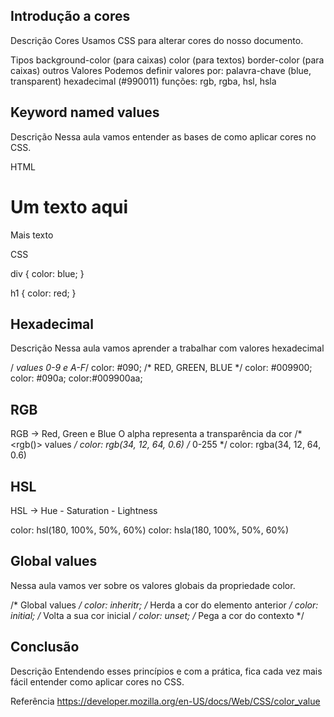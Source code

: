 ## Introdução a cores

Descrição
Cores
Usamos CSS para alterar cores do nosso documento.

Tipos
background-color (para caixas)
color (para textos)
border-color (para caixas)
outros
Valores
Podemos definir valores por:
palavra-chave (blue, transparent)
hexadecimal (#990011)
funções: rgb, rgba, hsl, hsla



## Keyword named values

Descrição
Nessa aula vamos entender as bases de como aplicar cores no CSS.

HTML

<div>
    <h1>Um texto aqui</h1>
    <p>Mais texto</p>
</div>
CSS

div {
    color: blue;
}

h1 {
    color: red;
}



## Hexadecimal

Descrição
Nessa aula vamos aprender a trabalhar com valores hexadecimal

/*<hex-color> values 0-9 e A-F*/
color: #090; /* RED, GREEN, BLUE */
color: #009900;
color: #090a;
color:#009900aa;


## RGB


RGB → Red, Green e Blue
O alpha representa a transparência da cor
/*<rgb()> values */
color: rgb(34, 12, 64, 0.6) /* 0-255 */
color: rgba(34, 12, 64, 0.6)



## HSL


HSL → Hue - Saturation - Lightness

color: hsl(180, 100%, 50%, 60%)
color: hsla(180, 100%, 50%, 60%)


## Global values


Nessa aula vamos ver sobre os valores globais da propriedade color.

/* Global values */
color: inheritr; /* Herda a cor do elemento anterior */
color: initial; /* Volta a sua cor inicial */
color: unset; /* Pega a cor do contexto */


## Conclusão



Descrição
Entendendo esses princípios e com a prática, fica cada vez mais fácil entender como aplicar cores no CSS.

Referência
https://developer.mozilla.org/en-US/docs/Web/CSS/color_value